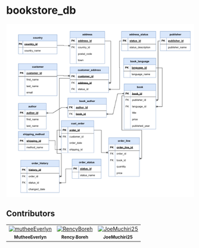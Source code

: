 ﻿# bookstore_db
![bookstore ERD](https://github.com/mutheeEverlyn/Book_Store_DB/blob/ef406f067fcea35a22299833a45c45edac8a67cf/bookstore.PNG)

## Contributors

<!-- readme: contributors -start -->
<table>
	<tbody>
		<tr>
            <td align="center">
                <a href="https://github.com/mutheeEverlyn">
                    <img src="https://avatars.githubusercontent.com/u/189024612?v=4" width="100;" alt="mutheeEverlyn"/>
                    <br />
                    <sub><b>MutheeEverlyn</b></sub>
                </a>
            </td>
            <td align="center">
                <a href="https://github.com/RencyBoreh">
                    <img src="https://avatars.githubusercontent.com/u/147608409?v=4" width="100;" alt="RencyBoreh"/>
                    <br />
                    <sub><b>Rency Boreh</b></sub>
                </a>
            </td>
            <td align="center">
                <a href="https://github.com/JoeMuchiri25">
                    <img src="https://avatars.githubusercontent.com/u/80405994?v=4" width="100;" alt="JoeMuchiri25"/>
                    <br />
                    <sub><b>JoeMuchiri25</b></sub>
                </a>
            </td>
		</tr>
	<tbody>
</table>
<!-- readme: contributors -end -->
